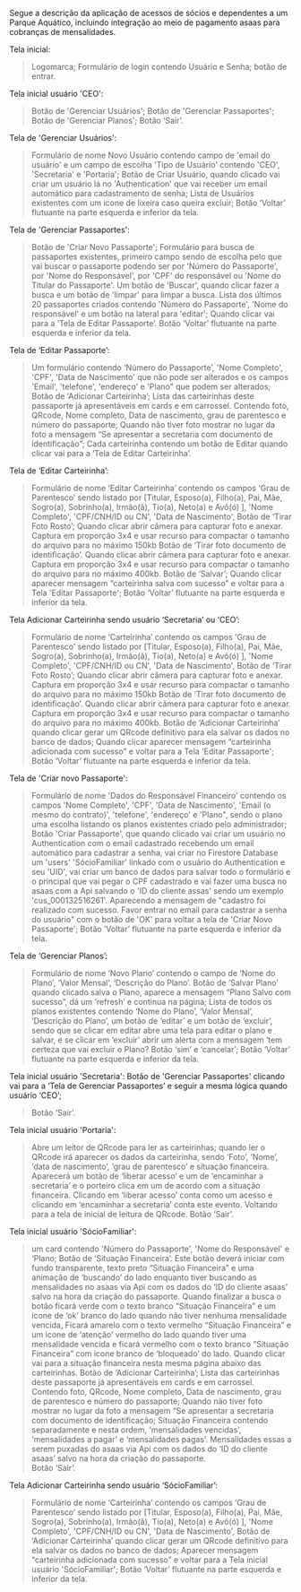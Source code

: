 Segue a descrição da aplicação de acessos de sócios e dependentes a um Parque Aquático, incluindo integração ao meio de pagamento asaas para cobranças de mensalidades.

Tela inicial:
>Logomarca;
>Formulário de login contendo Usuário e Senha;
>botão de entrar.


Tela inicial usuário 'CEO':
>Botão de 'Gerenciar Usuários';
>Botão de 'Gerenciar Passaportes';
>Botão de 'Gerenciar Planos';
>Botão ‘Sair’.

Tela de 'Gerenciar Usuários':
>Formulário de nome  Novo Usuário contendo campo de 'email do usuário' e um campo de escolha 'Tipo de Usuário' contendo 'CEO', 'Secretaria' e 'Portaria';
>Botão de Criar Usuário, quando clicado vai criar um usuário lá no 'Authentication' que vai receber um email automático para cadastramento de senha;
>Lista de Usuários existentes com um icone de lixeira caso queira excluir;
>Botão ‘Voltar’ flutuante na parte esquerda e inferior da tela.

Tela de 'Gerenciar Passaportes':
> Botão de 'Criar Novo Passaporte';
>Formulário para busca de passaportes existentes, primeiro campo sendo de escolha pelo que vai buscar o passaporte podendo ser por 'Número do Passaporte', por 'Nome do Responsável', por 'CPF' do responsável ou 'Nome do Titular do Passaporte'. Um botão de 'Buscar', quando clicar fazer a busca e um botão de 'limpar' para limpar a busca.
>Lista dos últimos 20 passaportes criados contendo 'Número do Passaporte', 'Nome do responsável' e um botão na lateral para 'editar'; Quando clicar vai para a ‘Tela de Editar Passaporte’.
>Botão ‘Voltar’ flutuante na parte esquerda e inferior da tela.

Tela de ‘Editar Passaporte’:
>Um formulário contendo ‘Número do Passaporte’, 'Nome Completo', 'CPF', 'Data de Nascimento' que não pode ser alterados e os campos 'Email', 'telefone', 'endereço' e 'Plano" que podem ser alterados;
> Botão de ‘Adicionar Carteirinha’;
> Lista das carteirinhas deste passaporte já apresentáveis em cards e em carrossel. Contendo foto, QRcode, Nome completo, Data de nascimento, grau de parentesco e número do passaporte; Quando não tiver foto mostrar no lugar da foto a mensagem “Se apresentar a secretaria com documento de identificação”; Cada carteirinha contendo um botão de Editar quando clicar vai para a ‘Tela de Editar Carteirinha’.

Tela de ‘Editar Carteirinha’:
>Formulário de nome ‘Editar Carteirinha’ contendo os campos ‘Grau de Parentesco’ sendo listado por [Titular, Esposo(a), Filho(a), Pai, Mãe, Sogro(a), Sobrinho(a), Irmão(ã), Tio(a), Neto(a) e Avô(ó)
], 'Nome Completo', 'CPF/CNH/ID ou CN', 'Data de Nascimento',
>Botão de ‘Tirar Foto Rosto’; Quando clicar abrir câmera para capturar foto e anexar. Captura em proporção 3x4 e usar recurso para compactar o tamanho do arquivo para no máximo 150kb
>Botão de ‘Tirar foto documento de identificação’. Quando clicar abrir câmera para capturar foto e anexar. Captura em proporção 3x4 e usar recurso para compactar o tamanho do arquivo para no máximo 400kb.
>Botão de ‘Salvar’; Quando clicar aparecer mensagem “carteirinha salva com sucesso” e voltar para a Tela  'Editar Passaporte';
>Botão ‘Voltar’ flutuante na parte esquerda e inferior da tela.

Tela Adicionar Carteirinha sendo usuário ‘Secretaria’ ou ‘CEO’:
>Formulário de nome ‘Carteirinha’ contendo os campos ‘Grau de Parentesco’ sendo listado por [Titular, Esposo(a), Filho(a), Pai, Mãe, Sogro(a), Sobrinho(a), Irmão(ã), Tio(a), Neto(a) e Avô(ó)
], 'Nome Completo', 'CPF/CNH/ID ou CN', 'Data de Nascimento',
>Botão de ‘Tirar Foto Rosto’; Quando clicar abrir câmera para capturar foto e anexar. Captura em proporção 3x4 e usar recurso para compactar o tamanho do arquivo para no máximo 150kb
>Botão de ‘Tirar foto documento de identificação’. Quando clicar abrir câmera para capturar foto e anexar. Captura em proporção 3x4 e usar recurso para compactar o tamanho do arquivo para no máximo 400kb.
>Botão de ‘Adicionar Carteirinha’ quando clicar gerar um QRcode definitivo para ela salvar os dados no banco de dados; Quando clicar aparecer mensagem “carteirinha adicionada com sucesso” e voltar para a Tela  'Editar Passaporte';
>Botão ‘Voltar’ flutuante na parte esquerda e inferior da tela.

Tela de 'Criar novo Passaporte':
>Formulário de nome 'Dados do Responsável Financeiro' contendo os campos 'Nome Completo', 'CPF', 'Data de Nascimento', 'Email (o mesmo do contrato)', 'telefone', 'endereço' e 'Plano", sendo o plano uma escolha listando os planos existentes criado pelo administrador;
>Botão 'Criar Passaporte', que quando clicado vai criar um usuário no Authentication com o email cadastrado recebendo um email automático para cadastrar a senha, vai criar no Firestore Database um 'users' 'SócioFamiliar' linkado com o usuário do Authentication e seu 'UID', vai criar um banco de dados para salvar todo o formulário e o principal que vai pegar o CPF cadastrado e vai fazer uma busca no asaas com a Api salvando o 'ID do cliente assas' sendo um exemplo 'cus_000132516261'. Aparecendo a mensagem de "cadastro foi realizado com sucesso. Favor entrar no email para cadastrar a senha do usuário" com o botão de 'OK' para voltar a tela de 'Criar Novo Passaporte';
>Botão ‘Voltar’ flutuante na parte esquerda e inferior da tela.


Tela de ‘Gerenciar Planos’:
>Formulário de nome ‘Novo Plano’ contendo o campo de ‘Nome do Plano’, ‘Valor Mensal’, ‘Descrição do Plano’. Botão de ‘Salvar Plano’ quando clicado salva o Plano, aparece a mensagem “Plano Salvo com sucesso”, dá um ‘refresh’ e continua na página;
>  Lista de todos os planos existentes contendo ‘Nome do Plano’, ‘Valor Mensal’, ‘Descrição do Plano’, um botão de ‘editar’ e um botão de ‘excluir’, sendo que se clicar em editar abre uma tela para editar o plano e salvar, e se clicar em ‘excluir’ abrir um alerta com a mensagem ‘tem certeza que vai excluir o Plano? Botão ‘sim’ e ‘cancelar’;
>Botão ‘Voltar’ flutuante na parte esquerda e inferior da tela.


Tela inicial usuário 'Secretaria':
Botão de 'Gerenciar Passaportes' clicando vai para a ‘Tela de Gerenciar Passaportes’ e seguir a mesma lógica quando usuário ‘CEO’;
>Botão ‘Sair’.

Tela inicial usuário 'Portaria':
>Abre um leitor de QRcode para ler as carteirinhas;
>quando ler o QRcode irá aparecer os dados da carteirinha, sendo ‘Foto’, ‘Nome’, ‘data de nascimento’, ‘grau de parentesco’ e situação financeira. 
> Aparecerá um botão de ‘liberar acesso’ e um de ‘encaminhar a secretaria’ e o porteiro clica em um de acordo com a situação financeira. Clicando em ‘liberar acesso’ conta como um acesso e clicando em ‘encaminhar a secretaria’ conta este evento. Voltando para a tela de inicial de leitura de QRcode.
>Botão ‘Sair’.


Tela inicial usuário 'SócioFamiliar':
>um card contendo 'Número do Passaporte', 'Nome do Responsável' e ‘Plano;
> Botão de ‘Situação Financeira’. Este botão deverá iniciar com fundo transparente, texto preto “Situação Financeira”  e uma animação de ‘buscando’ do lado enquanto tiver buscando as mensalidades no asaas via Api com os dados do ‘ID do cliente asaas’ salvo na hora da criação do passaporte. Quando finalizar a busca o botão ficará verde com o texto branco “Situação Financeira” e um icone de ‘ok’ branco do lado quando não tiver nenhuma mensalidade vencida, Ficará amarelo com o texto vermelho “Situação Financeira” e um icone de ‘atenção’ vermelho do lado quando tiver uma mensalidade vencida e ficará vermelho com o texto branco “Situação Financeira” com icone branco de ‘bloqueado’ do lado. Quando clicar vai para a situação financeira nesta mesma página abaixo das carteirinhas.
> Botão de ‘Adicionar Carteirinha’;
> Lista das carteirinhas deste passaporte já apresentáveis em cards e em carrossel. Contendo foto, QRcode, Nome completo, Data de nascimento, grau de parentesco e número do passaporte; Quando não tiver foto mostrar no lugar da foto a mensagem “Se apresentar a secretaria com documento de identificação;
>Situação Financeira contendo separadamente e nesta ordem, ‘mensalidades vencidas’, ‘mensalidades a pagar’ e ‘mensalidades pagas’. Mensalidades essas a serem puxadas do asaas via Api com os dados do ‘ID do cliente asaas’ salvo na hora da criação do passaporte.   
>Botão ‘Sair’.


Tela Adicionar Carteirinha sendo usuário ‘SócioFamiliar’:
>Formulário de nome ‘Carteirinha’ contendo os campos ‘Grau de Parentesco’ sendo listado por [Titular, Esposo(a), Filho(a), Pai, Mãe, Sogro(a), Sobrinho(a), Irmão(ã), Tio(a), Neto(a) e Avô(ó)
], 'Nome Completo', 'CPF/CNH/ID ou CN', 'Data de Nascimento',
>Botão de ‘Adicionar Carteirinha’ quando clicar gerar um QRcode definitivo para ela salvar os dados no banco de dados; Aparecer mensagem “carteirinha adicionada com sucesso” e voltar para a Tela inicial usuário 'SócioFamiliar';
>Botão ‘Voltar’ flutuante na parte esquerda e inferior da tela.
